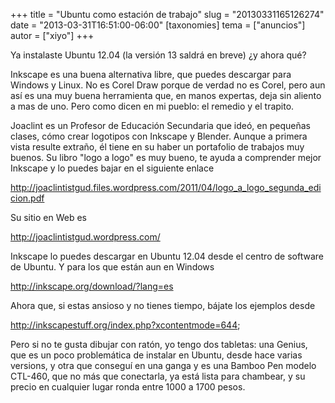 +++
title = "Ubuntu como estación de trabajo"
slug = "20130331165126274"
date = "2013-03-31T16:51:00-06:00"
[taxonomies]
tema = ["anuncios"]
autor = ["xiyo"]
+++

Ya instalaste Ubuntu 12.04 (la versión 13 saldrá en breve) ¿y ahora qué?

Inkscape es una buena alternativa libre, que puedes descargar para
Windows y Linux. No es Corel Draw porque de verdad no es Corel, pero aun
así es una muy buena herramienta que, en manos expertas, deja sin
aliento a mas de uno. Pero como dicen en mi pueblo: el remedio y el
trapito.

Joaclint es un Profesor de Educación Secundaria que ideó, en pequeñas
clases, cómo crear logotipos con Inkscape y Blender. Aunque a primera
vista resulte extraño, él tiene en su haber un portafolio de trabajos
muy buenos. Su libro "logo a logo" es muy bueno, te ayuda a comprender
mejor Inkscape y lo puedes bajar en el siguiente enlace

<http://joaclintistgud.files.wordpress.com/2011/04/logo_a_logo_segunda_edicion.pdf>

Su sitio en Web es

<http://joaclintistgud.wordpress.com/>

<!-- more -->
Inkscape lo puedes descargar en Ubuntu 12.04 desde el centro de software
de Ubuntu. Y para los que están aun en Windows

<http://inkscape.org/download/?lang=es>

Ahora que, si estas ansioso y no tienes tiempo, bájate los ejemplos
desde

<http://inkscapestuff.org/index.php?xcontentmode=644>;

Pero si no te gusta dibujar con ratón, yo tengo dos tabletas: una
Genius, que es un poco problemática de instalar en Ubuntu, desde hace
varias versions, y otra que conseguí en una ganga y es una Bamboo Pen
modelo CTL-460, que no más que conectarla, ya está lista para chambear,
y su precio en cualquier lugar ronda entre 1000 a 1700 pesos.
